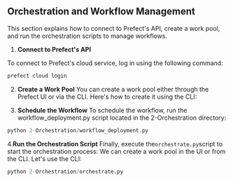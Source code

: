 ## Orchestration and Workflow Management

This section explains how to connect to Prefect's API, create a work pool, and run the orchestration scripts to manage workflows.

1. **Connect to Prefect's API**

To connect to Prefect's cloud service, log in using the following command:

```python
prefect cloud login
```

2. **Create a Work Pool**
You can create a work pool either through the Prefect UI or via the CLI. Here's how to create it using the CLI:

3. **Schedule the Workflow**
To schedule the workflow, run the workflow_deployment.py script located in the 2-Orchestration directory:
```python
python 2-Orchestration/workflow_deployment.py
```
4.**Run the Orchestration Script**
Finally, execute the` orchestrate.py `script to start the orchestration process:
We can create a work pool in the UI or from the CLI. Let's use the CLI:
```python
python 2-Orchestration/orchestrate.py
```
